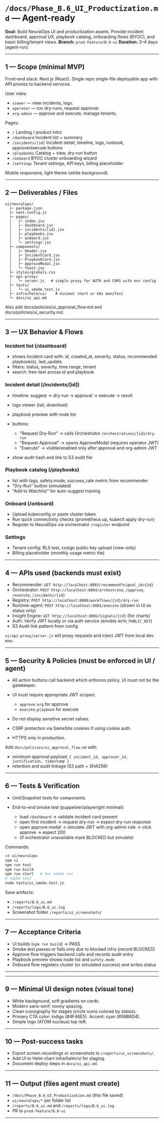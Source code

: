 # `/docs/Phase_B.6_UI_Productization.md` — Agent-ready

**Goal:** Build NeuralOps UI and productization assets. Provide incident dashboard, approval UX, playbook catalog, onboarding flows (BYOC), and basic billing/tenant views.
**Branch:** `prod-feature/B.6-ui`
**Duration:** 2–4 days (agent-run)

---

## 1 — Scope (minimal MVP)

Front-end stack: Next.js (React). Single repo single-file deployable app with API proxies to backend services.

User roles:

* `viewer` — view incidents, logs.
* `operator` — run dry-runs, request approval.
* `org-admin` — approve and execute, manage tenants.

Pages:

* `/`  Landing / product intro
* `/dashboard`  Incident list + summary
* `/incidents/[id]`  Incident detail, timeline, logs, runbook, approve/execute buttons
* `/playbooks`  Catalog + view, dry-run button
* `/onboard`  BYOC cluster onboarding wizard
* `/settings`  Tenant settings, API keys, billing placeholder

Mobile responsive, light theme (white background).

---

## 2 — Deliverables / Files

```
ui/neuralops/
  ├─ package.json
  ├─ next.config.js
  ├─ pages/
  │   ├─ index.jsx
  │   ├─ dashboard.jsx
  │   ├─ incidents/[id].jsx
  │   ├─ playbooks.jsx
  │   ├─ onboard.jsx
  │   └─ settings.jsx
  ├─ components/
  │   ├─ Header.jsx
  │   ├─ IncidentCard.jsx
  │   ├─ PlaybookCard.jsx
  │   ├─ ApproveModal.jsx
  │   └─ Toast.jsx
  ├─ styles/globals.css
  ├─ api-proxy/
  │   └─ server.js   # simple proxy for AUTH and CORS with env config
  ├─ tests/
  │   └─ ui_smoke.test.js
  ├─ infra/helm/ui/    # minimal chart or k8s manifest
  └─ docs/ui_api.md
```

Also add docs/policies/ui_approval_flow.md and docs/policies/ui_security.md.

---

## 3 — UX Behavior & Flows

### Incident list (/dashboard)

* shows incident card with: id, created_at, severity, status, recommended playbook(s), last_update.
* filters: status, severity, time range, tenant
* search: free-text across id and playbook

### Incident detail (/incidents/[id])

* timeline: suggest → dry-run → approval → execute → result
* logs viewer (tail, download)
* playbook preview with node list
* buttons:

  * "Request Dry-Run" → calls Orchestrator `/orchestrations/{id}/dry-run`
  * "Request Approval" → opens ApproveModal (requires operator JWT)
  * "Execute" → visible/enabled only after approval and org-admin JWT
* show audit hash and link to S3 audit file

### Playbook catalog (/playbooks)

* list with tags, safety.mode, success_rate metric from recommender
* "Dry-Run" button (simulated)
* "Add to Watchlist" for auto-suggest training

### Onboard (/onboard)

* Upload kubeconfig or paste cluster token
* Run quick connectivity checks (prometheus up, kubectl apply dry-run)
* Register to NeuralOps via orchestrator `/register` endpoint

### Settings

* Tenant config: RLS test, cosign public key upload (view-only)
* Billing placeholder (monthly usage metric tile)

---

## 4 — APIs used (backends must exist)

* Recommender: `GET http://localhost:8003/recommend?signal_id={id}`
* Orchestrator: `POST http://localhost:8004/orchestrate`, `/approve`, `/execute`, `/incidents/{id}`
* Registry: `POST http://localhost:8000/workflows/{id}/dry-run`
* Runtime-agent: `POST http://localhost:8001/execute` (shown in UI as status only)
* Insight Engine: `GET http://localhost:8002/signals/{id}` (for charts)
* Auth: Verify JWT locally or via auth service (envible `AUTH_PUBLIC_KEY`)
* S3 Audit link pattern from config

`ui/api-proxy/server.js` will proxy requests and inject JWT from local dev env.

---

## 5 — Security & Policies (must be enforced in UI / agent)

* All action buttons call backend which enforces policy. UI must not be the gatekeeper.
* UI must require appropriate JWT scopes:

  * `approve:org` for approve
  * `execute:playbook` for execute
* Do not display sensitive secret values.
* CSRF protection via SameSite cookies if using cookie auth.
* HTTPS only in production.

Add `docs/policies/ui_approval_flow.md` with:

* minimum approval payload: `{ incident_id, approver_id, justification, timestamp }`
* retention and audit linkage (S3 path + SHA256)

---

## 6 — Tests & Verification

* Unit/Snapshot tests for components.
* End-to-end smoke test (puppeteer/playwright minimal):

  * load `/dashboard` → validate incident card present
  * open first incident → request dry-run → expect dry-run response
  * open approve modal → simulate JWT with org-admin role → click approve → expect 200
  * (if orchestrator unavailable mark BLOCKED but simulate)

Commands:

```bash
cd ui/neuralops
npm ci
npm run test
npm run build
npm run start   # for smoke run
# smoke test
node tests/ui_smoke.test.js
```

Save artifacts:

* `/reports/B.6_ui.md`
* `/reports/logs/B.6_ui.log`
* Screenshot folder `/reports/ui_screenshots/`

---

## 7 — Acceptance Criteria

* UI builds (`npm run build`) → PASS
* Smoke test passes or fails only due to blocked infra (record BLOCKED)
* Approve flow triggers backend calls and records audit entry
* Playbook preview shows node list and `safety.mode`
* Onboard flow registers cluster (or simulated success) and writes status

---



---

## 9 — Minimal UI design notes (visual tone)

* White background, soft gradients on cards.
* Modern sans-serif, roomy spacing.
* Clean iconography for stages (circle icons colored by status).
* Primary CTA color: indigo (#4F46E5). Accent: cyan (#06B6D4).
* Simple logo (ATOM nucleus) top-left.

---

## 10 — Post-success tasks

* Export screen recordings or screenshots to `/reports/ui_screenshots/`.
* Add UI to Helm chart infra/helm/ui for staging.
* Document deploy steps in `docs/ui_api.md`.

---

## 11 — Output (files agent must create)

* `/docs/Phase_B.6_UI_Productization.md` (this file saved)
* `ui/neuralops/*` per folder list
* `/reports/B.6_ui.md` and `/reports/logs/B.6_ui.log`
* PR to `prod-feature/B.6-ui`

---


